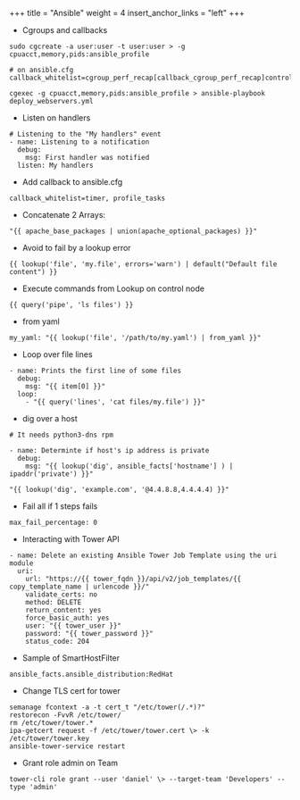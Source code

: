 +++
title = "Ansible"
weight = 4
insert_anchor_links = "left"
+++

- Cgroups and callbacks
```
sudo cgcreate -a user:user -t user:user > -g cpuacct,memory,pids:ansible_profile

# on ansible.cfg
callback_whitelist=cgroup_perf_recap[callback_cgroup_perf_recap]control_group=ansible_profile

cgexec -g cpuacct,memory,pids:ansible_profile > ansible-playbook deploy_webservers.yml
```

- Listen on handlers
```
# Listening to the "My handlers" event
- name: Listening to a notification
  debug:
    msg: First handler was notified
  listen: My handlers
```

- Add callback to ansible.cfg
```
callback_whitelist=timer, profile_tasks
```

- Concatenate 2 Arrays:
```
"{{ apache_base_packages | union(apache_optional_packages) }}"
```

- Avoid to fail by a lookup error
```
{{ lookup('file', 'my.file', errors='warn') | default("Default file content") }}
```

- Execute commands from Lookup on control node
```
{{ query('pipe', 'ls files') }}
```

- from yaml
```
my_yaml: "{{ lookup('file', '/path/to/my.yaml') | from_yaml }}"
```

- Loop over file lines
```
- name: Prints the first line of some files
  debug:
    msg: "{{ item[0] }}"
  loop:
    - "{{ query('lines', 'cat files/my.file') }}"
```

- dig over a host
```
# It needs python3-dns rpm

- name: Determinte if host's ip address is private
  debug:
    msg: "{{ lookup('dig', ansible_facts['hostname'] ) | ipaddr('private') }}"

"{{ lookup('dig', 'example.com', '@4.4.8.8,4.4.4.4) }}"

```

- Fail all if 1 steps fails
```
max_fail_percentage: 0
```

- Interacting with Tower API
```
- name: Delete an existing Ansible Tower Job Template using the uri module
  uri:
    url: "https://{{ tower_fqdn }}/api/v2/job_templates/{{ copy_template_name | urlencode }}/"
    validate_certs: no
    method: DELETE￼
    return_content: yes
    force_basic_auth: yes
    user: "{{ tower_user }}"
    password: "{{ tower_password }}"
    status_code: 204
```

- Sample of SmartHostFilter
```
ansible_facts.ansible_distribution:RedHat
```

- Change TLS cert for tower
```
semanage fcontext -a -t cert_t "/etc/tower(/.*)?"
restorecon -FvvR /etc/tower/
rm /etc/tower/tower.*
ipa-getcert request -f /etc/tower/tower.cert \> -k /etc/tower/tower.key
ansible-tower-service restart
```

- Grant role admin on Team
```
tower-cli role grant --user 'daniel' \> --target-team 'Developers' --type 'admin'
```
